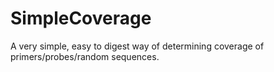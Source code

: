 # SimpleCoverage
A very simple, easy to digest way of determining coverage of primers/probes/random sequences.
